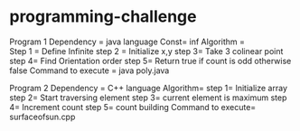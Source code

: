 # programming-challenge
Program 1
Dependency = java language 
Const= inf
Algorithm =  
    Step 1 = Define Infinite
    step 2 = Initialize x,y
    step 3= Take 3 colinear point
    step 4= Find Orientation order
    step 5=  Return true if count is odd otherwise false
Command to execute = java poly.java


Program 2
Dependency = C++ language
Algorithm=
  step 1= Initialize array
  step 2= Start traversing element
  step 3= current element is maximum 
  step 4= Increment count
  step 5= count building
Command to execute= surfaceofsun.cpp
